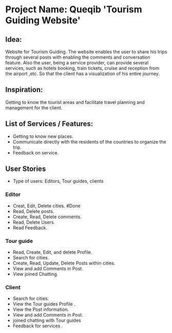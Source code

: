 # Project Name: Queqib 'Tourism Guiding Website'


## Idea:

Website for Tourism Guiding. The website enables the user to share his trips through several posts with enabling the comments and conversation feature. Also the user, being a service provider, can provide several services, such as hotels booking, train tickets, cruise and reception from the airport ,etc. So that the client has a visualization of his entire journey.

## Inspiration:
 Getting to know the tourist areas and facilitate travel planning and management for the client.

## List of Services / Features:
-  Getting to know new places.
-  Communicate directly with the residents of the countries to organize the trip.
-  Feedback on service.
## User Stories
- 	Type of users: Editors, Tour guides, clients

### Editor
-  Creat, Edit, Delete cities.     #Done
-  Read, Delete posts.
-  Create, Read, Delete comments.
-  Read, Delete Users.
-  Read Feedback.


### Tour guide
-  Read, Create, Edit, and delete Profile.
-  Search for cities.
-  Create, Read, Update, Delete Posts within cities.
-  View and add Comments in Post.
-  View joined Chatting.


### Client
-  Search for cities.
-  View the Tour guides Profile  .
-  View the Post information.
-  View and add Comments in Post.
-  joined chatting with Tour guides
-  Feedback for services .
